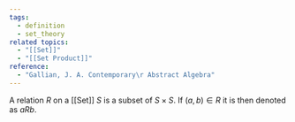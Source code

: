 ```yaml
---
tags:
  - definition
  - set_theory
related topics:
  - "[[Set]]"
  - "[[Set Product]]"
reference:
  - "Gallian, J. A. Contemporary\r Abstract Algebra"
---
```

A relation $R$ on a [[Set]] $S$ is a subset of $S\times S$. If $(a,b)\in R$ it is then denoted as $aRb$.
